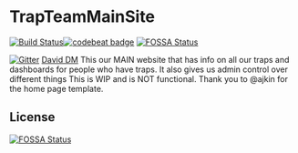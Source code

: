 # TrapTeamMainSite
[![Build Status](https://api.cirrus-ci.com/github/TrapTeamCCNZ/TrapTeamMainSite.svg)](https://cirrus-ci.com/github/TrapTeamCCNZ/TrapTeamMainSite)[![codebeat badge](https://codebeat.co/badges/9ca01d62-5f68-4bfa-8f47-46a2a498ea76)](https://codebeat.co/projects/github-com-trapteamccnz-trapteammainsite-master)
[![FOSSA Status](https://app.fossa.io/api/projects/git%2Bgithub.com%2FTrapTeamCCNZ%2FTrapTeamMainSite.svg?type=shield)](https://app.fossa.io/projects/git%2Bgithub.com%2FTrapTeamCCNZ%2FTrapTeamMainSite?ref=badge_shield)

[![Gitter](https://badges.gitter.im/Trap-Team-Open-Source-Foundation/community.svg)](https://gitter.im/Trap-Team-Open-Source-Foundation/community?utm_source=badge&utm_medium=badge&utm_campaign=pr-badge)
[David DM](https://david-dm.org/TrapTeamCCNZ/TrapTeamMainSite.svg) 
This our MAIN website that has info on all our traps and dashboards for people who have traps.
It also gives us admin control over different things
This is WIP and is NOT functional.
Thank you to @ajkin for the home page template.


## License
[![FOSSA Status](https://app.fossa.io/api/projects/git%2Bgithub.com%2FTrapTeamCCNZ%2FTrapTeamMainSite.svg?type=large)](https://app.fossa.io/projects/git%2Bgithub.com%2FTrapTeamCCNZ%2FTrapTeamMainSite?ref=badge_large)
